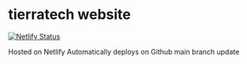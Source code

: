 # tierratech website

[![Netlify Status](https://api.netlify.com/api/v1/badges/079b2558-aa4b-47e2-9976-9e19a37f4a32/deploy-status)](https://app.netlify.com/sites/tierratechnz/deploys)

Hosted on Netlify
Automatically deploys on Github main branch update